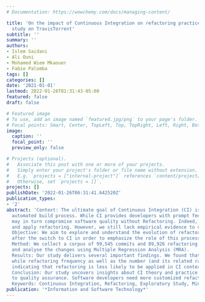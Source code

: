 ```yaml
---
# Documentation: https://wowchemy.com/docs/managing-content/

title: 'On the impact of Continuous Integration on refactoring practice: An exploratory
  study on TravisTorrent'
subtitle: ''
summary: ''
authors:
- Islem Saidani
- Ali Ouni
- Mohamed Wiem Mkaouer
- Fabio Palomba
tags: []
categories: []
date: '2021-01-01'
lastmod: 2022-01-26T01:31:43-05:00
featured: false
draft: false

# Featured image
# To use, add an image named `featured.jpg/png` to your page's folder.
# Focal points: Smart, Center, TopLeft, Top, TopRight, Left, Right, BottomLeft, Bottom, BottomRight.
image:
  caption: ''
  focal_point: ''
  preview_only: false

# Projects (optional).
#   Associate this post with one or more of your projects.
#   Simply enter your project's folder or file name without extension.
#   E.g. `projects = ["internal-project"]` references `content/project/deep-learning/index.md`.
#   Otherwise, set `projects = []`.
projects: []
publishDate: '2022-01-26T06:31:41.642520Z'
publication_types:
- '2'
abstract: 'Context: The ultimate goal of Continuous Integration (CI) is to support developers in integrating changes into production constantly and quickly through
  automated build process. While CI provides developers with prompt feedback on several quality dimensions after each change, such frequent and quick changes
  may in turn compromise software quality without Refactoring. Indeed, recent work emphasized the potential of CI in changing the way developers perceive
  and apply refactoring. However, we still lack empirical evidence to confirm or refute this assumption.
  Objective: We aim to explore and understand the evolution of refactoring practices, in terms of frequency, size and involved developers, 
  after the switch to CI in order to emphasize the role of this process in changing the way Refactoring is applied.
  Method: We collect a corpus of 99,545 commits and 89,926 refactoring operations extracted from 39 open-source GitHub projects that adopt Travis CI
  and analyse the changes using Multiple Regression Analysis (MRA).
  Results: Our study delivers several important findings. We found that the adoption of CI is associated with a drop in the refactoring size as recommended,
  while refactoring frequency as well as the number (and its related rate) of developers that perform refactoring are estimated to decrease after the shift to CI,
  indicating that refactoring is less likely to be applied in CI context.
  Conclusion: Our study uncovers insights about CI theory and practice and adds evidence to existing knowledge about CI practices related especially
  to quality assurance. Software developers need more customized refactoring tool support in the context of CI to better maintain and evolve their software systems.
  Keywords: Continuous Integration, Refactoring, Exploratory Study, Mining Software Repositories, Multiple Regression Analysis'
publication: '*Information and Software Technology*'
---
```

